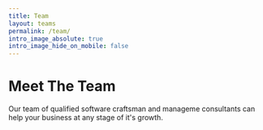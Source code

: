 ```yaml
---
title: Team
layout: teams
permalink: /team/
intro_image_absolute: true
intro_image_hide_on_mobile: false
---
```


# Meet The Team

Our team of qualified software craftsman and manageme consultants can help your business at any stage of it's growth.
